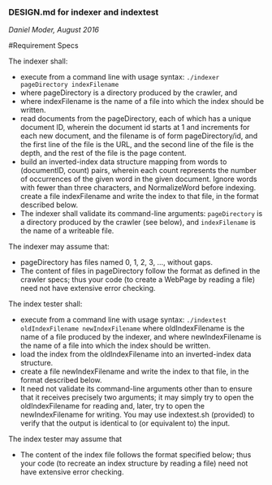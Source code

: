 ### DESIGN.md for indexer and indextest
*Daniel Moder, August 2016*

#Requirement Specs

The indexer shall:
- execute from a command line with usage syntax:
`./indexer pageDirectory indexFilename`
- where pageDirectory is a directory produced by the crawler, and
- where indexFilename is the name of a file into which the index should be written.
- read documents from the pageDirectory, each of which has a unique document ID, wherein the document id starts at 1 and increments for each new document, and the filename is of form pageDirectory/id,
    and the first line of the file is the URL,
    and the second line of the file is the depth,
    and the rest of the file is the page content.
- build an inverted-index data structure mapping from words to (documentID, count) pairs, wherein each count represents the number of occurrences of the given word in the given document. Ignore words with fewer than three characters, and NormalizeWord before indexing.
    create a file indexFilename and write the index to that file, in the format described below.
- The indexer shall validate its command-line arguments:
`pageDirectory` is a directory produced by the crawler (see below), and
`indexFilename` is the name of a writeable file.

The indexer may assume that:
- pageDirectory has files named 0, 1, 2, 3, …, without gaps.
- The content of files in pageDirectory follow the format as defined in the crawler specs; thus your code (to create a WebPage by reading a file) need not have extensive error checking.

The index tester shall:
- execute from a command line with usage syntax:
`./indextest oldIndexFilename newIndexFilename`
where oldIndexFilename is the name of a file produced by the indexer, and
where newIndexFilename is the name of a file into which the index should be written.
- load the index from the oldIndexFilename into an inverted-index data structure.
- create a file newIndexFilename and write the index to that file, in the format described below.
- It need not validate its command-line arguments other than to ensure that it receives precisely two arguments; it may simply try to open the oldIndexFilename for reading and, later, try to open the newIndexFilename for writing. You may use indextest.sh (provided) to verify that the output is identical to (or equivalent to) the input.

The index tester may assume that
- The content of the index file follows the format specified below; thus your code (to recreate an index structure by reading a file) need not have extensive error checking.